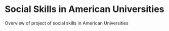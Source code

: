 # Social Skills in American Universities

Overview of project of social skills in American Universities

